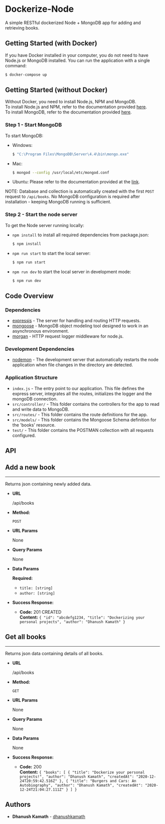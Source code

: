 # Dockerize-Node
A simple RESTful dockerized Node + MongoDB app for adding and retrieving books.

## Getting Started (with Docker)
If you have Docker installed in your computer, you do not need to have Node.js or MongoDB installed. You can run the application with a single command:
  ```bash
  $ docker-compose up
  ```
## Getting Started (without Docker)
Without Docker, you need to install Node.js, NPM and MongoDB. </br>
To install Node.js and NPM, refer to the documentation provided [here](https://nodejs.org/en/download/package-manager).</br>
To install MongoDB, refer to the documentation provided [here](https://docs.mongodb.com/manual/installation/).
### Step 1 - Start MongoDB
To start MongoDB:
- Windows:
    ```bash
    $ "C:\Program Files\MongoDB\Server\4.4\bin\mongo.exe"
    ```
- Mac:
    ```bash
    $ mongod --config /usr/local/etc/mongod.conf
    ```
- Ubuntu: Please refer to the documentation provided at the [link](https://docs.mongodb.com/manual/tutorial/install-mongodb-on-ubuntu/).

NOTE: Database and collection is automatically created with the first `POST` request to `/api/books`. No MongoDB configuration is required after installation - keeping MongoDB running is sufficient.
   
### Step 2 - Start the node server
To get the Node server running locally:
- `npm install` to install all required dependencies from package.json:
    ```bash
    $ npm install
    ```
- `npm run start` to start the local server:
    ```bash
    $ npm run start
    ```
- `npm run dev` to start the local server in development mode:
    ```bash
    $ npm run dev
    ```
## Code Overview
### Dependencies
- [expressjs](https://github.com/expressjs/express) - The server for handling and routing HTTP requests.
- [mongoose](https://www.npmjs.com/package/mongoose) - MongoDB object modeling tool designed to work in an asynchronous environment.
- [morgan](https://www.npmjs.com/package/morgan) - HTTP request logger middleware for node.js.

### Development Dependencies
- [nodemon](https://github.com/remy/nodemon) - The development server that automatically restarts the node application when file changes in the directory are detected.

### Application Structure

- `index.js` - The entry point to our application. This file defines the express server, integrates all the routes, initializes the logger and the mongoDB connection. 
- `src/controller/` - This folder contains the controllers for the app to read and write data to MongoDB.
- `src/routes/` - This folder contains the route definitions for the app.
- `src/models/` - This folder contains the Mongoose Schema definition for the 'books' resource.
- `test/` - This folder contains the POSTMAN collection with all requests configured.

## API
## Add a new book
----
  Returns json containing newly added data.

* **URL**

  /api/books

* **Method:**

  `POST`
  
*  **URL Params**

    None

* **Query Params**

  None
  
 * **Data Params**
   
    **Required:**
    * `title: [string]`
    * `author: [string]`

* **Success Response:**

  * **Code:** 201 CREATED<br/>
    **Content:** `{
"id": "abcdefg1234,
"title": "Dockerizing your personal projects",
"author": "Dhanush Kamath"
}`


## Get all books
----
  Returns json data containing details of all books.

* **URL**

  /api/books

* **Method:**

  `GET`
  
*  **URL Params**
   
   None
    
*  **Query Params**
   
   None
    
 * **Data Params**
   
    None

* **Success Response:**

  * **Code:** 200<br/>
    **Content:** `{
    "books": [
        {
            "title": "Dockerize your personal projects!",
            "author": "Dhanush Kamath",
            "createdAt": "2020-12-24T20:59:42.516Z"
        },
        {
            "title": "Burgers and Cars: An Autobiography",
            "author": "Dhanush Kamath",
            "createdAt": "2020-12-24T21:04:27.111Z"
        }
    ]
}`
 

## Authors
* **Dhanush Kamath** - [dhanushkamath](https://github.com/dhanushkamath)
